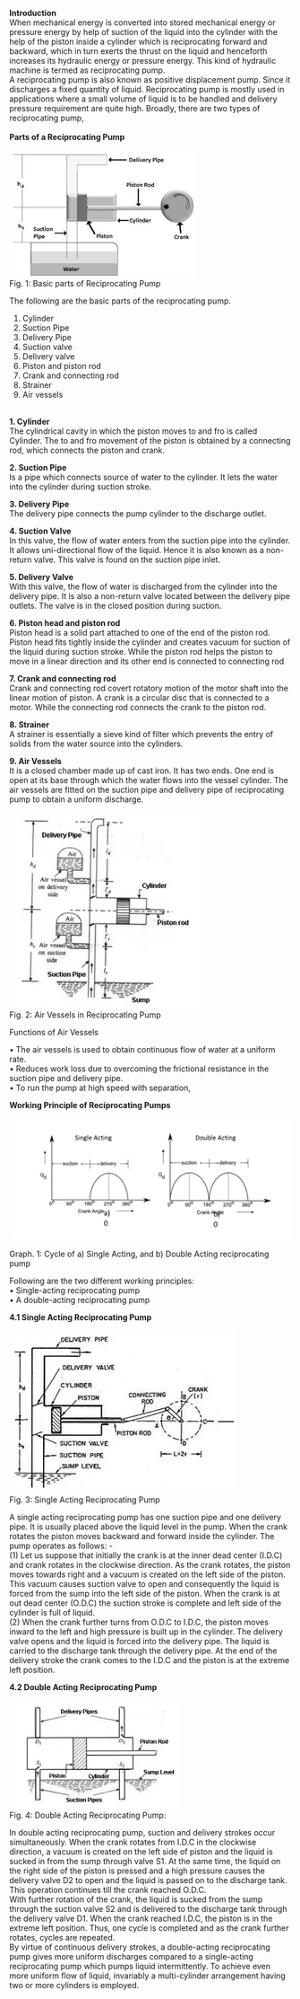 <b>Introduction</b><br>
When mechanical energy is converted into stored mechanical energy or pressure energy by help of suction of the liquid into the cylinder with the help of the piston inside a cylinder which is reciprocating forward and backward, which in turn exerts the thrust on the liquid and henceforth increases its hydraulic energy or pressure energy. This kind of hydraulic machine is termed as reciprocating pump. <br>
A reciprocating pump is also known as positive displacement pump. Since it discharges a fixed quantity of liquid. Reciprocating pump is mostly used in applications where a small volume of liquid is to be handled and delivery pressure requirement are quite high. Broadly, there are two types of reciprocating pump, <br><br>
<b>Parts of a Reciprocating Pump</b><br>

<img src="images/Picture2.jpg" alt="images/Picture2.jpg" class="center"><br>
Fig. 1: Basic parts of Reciprocating Pump <br>

The following are the basic parts of the reciprocating pump.<br>
1.	Cylinder<br>
2. Suction Pipe<br>
3.	Delivery Pipe<br>
4. Suction valve<br>
5.	Delivery valve<br>            	
6. Piston and piston rod<br>
7.	Crank and connecting rod<br>        
8. Strainer<br>
9.	Air vessels<br><br>

<b>1. Cylinder</b><br> 
The cylindrical cavity in which the piston moves to and fro is called Cylinder. The to and fro movement of the piston is obtained by a connecting rod, which connects the piston and crank.<br>

<b>2. Suction Pipe</b><br>
Is a pipe which connects source of water to the cylinder. It lets the water into the cylinder during suction stroke.<br>

<b>3. Delivery Pipe</b><br> 
The delivery pipe connects the pump cylinder to the discharge outlet.<br>

<b>4. Suction Valve</b><br>
In this valve, the flow of water enters from the suction pipe into the cylinder. It allows uni-directional flow of the liquid. Hence it is also known as a non-return valve. This valve is found on the suction pipe inlet.<br>

<b>5. Delivery Valve</b><br>
With this valve, the flow of water is discharged from the cylinder into the delivery pipe. It is also a non-return valve located between the delivery pipe outlets. The valve is in the closed position during suction.<br>

<b>6. Piston head and piston rod</b><br>
Piston head is a solid part attached to one of the end of the piston rod. Piston head fits tightly inside the cylinder and creates vacuum for suction of the liquid during suction stroke. While  the piston rod helps the piston to move in a linear direction and its other end is connected to connecting rod<br>

<b>7. Crank and connecting rod</b><br> 
Crank and connecting rod covert rotatory motion of the motor shaft into the linear motion of piston. A crank is a circular disc that is connected to a motor. While the connecting rod connects the crank to the piston rod.<br> 

<b>8. Strainer</b><br>
A strainer is essentially a sieve kind of filter which prevents the entry of solids from the water source into the cylinders.<br>

<b>9. Air Vessels</b><br>
It is a closed chamber made up of cast iron. It has two ends. One end is open at its base through which the water flows into the vessel cylinder. The air vessels are fitted on the suction pipe and delivery pipe of reciprocating pump to obtain a uniform discharge.<br>

<img src="images/Picture3.jpg" alt="images/Picture3.jpg" class="center"><br>
Fig. 2: Air Vessels in Reciprocating Pump <br> 

Functions of Air Vessels<br>

•	The air vessels is used to obtain continuous flow of water at a uniform rate.<br>
•	Reduces work loss due to overcoming the frictional resistance in the suction pipe and delivery pipe.<br>
•	To run the pump at high speed with separation,<br>

<!-- <img src="images/Picture4.jpg" alt="images/Picture4.jpg" class="center"><br> -->

<b>	Working Principle of Reciprocating Pumps</b><br>

<img src="images/img_1.png" alt="images/img_1.png" class="center"><br>

Graph. 1: Cycle of a) Single Acting, and b) Double Acting reciprocating pump <br>

Following are the two different working principles:<br>
•	Single-acting reciprocating pump <br>
•	A double-acting reciprocating pump <br>

<b>4.1	Single Acting Reciprocating Pump</b><br>

<img src="images/Picture6.jpg" alt="images/Picture6.jpg" class="center"><br>
Fig. 3: Single Acting Reciprocating Pump <br>

A single acting reciprocating pump has one suction pipe and one delivery pipe. It is usually placed above the liquid level in the pump. When the crank rotates the piston moves backward and forward inside the cylinder. The pump operates as follows: -<br>
(1) Let us suppose that initially the crank is at the inner dead center (I.D.C) and crank rotates in the clockwise direction. As the crank rotates, the piston moves towards right and a vacuum is created on the left side of the piston. This vacuum causes suction valve to open and consequently the liquid is forced from the sump into the left side of the piston. When the crank is at out dead center (O.D.C) the suction stroke is complete and left side of the cylinder is full of liquid.<br>
(2)	When the crank further turns from O.D.C to I.D.C, the piston moves inward to the left and high pressure is built up in the cylinder. The delivery valve opens and the liquid is forced into the delivery pipe. The liquid is carried to the discharge tank through the delivery pipe. At the end of the delivery stroke the crank comes to the I.D.C and the piston is at the extreme left position.<br>

<b>4.2	Double Acting Reciprocating Pump</b><br>

<img src="images/Picture7.jpg" alt="images/Picture7.jpg" class="center"><br>
Fig. 4: Double Acting Reciprocating Pump: <br>

In double acting reciprocating pump, suction and delivery strokes occur simultaneously. When the crank rotates from I.D.C in the clockwise direction, a vacuum is created on the left side of piston and the liquid is sucked in from the sump through valve S1. At the same time, the liquid on the right side of the piston is pressed and a high pressure causes the delivery valve D2 to open and the liquid is passed on to the discharge tank. This operation continues till the crank reached O.D.C.<br>
With further rotation of the crank, the liquid is sucked from the sump through the suction valve S2 and is delivered to the discharge tank through the delivery valve D1. When the crank reached I.D.C, the piston is in the extreme left position. Thus, one cycle is completed and as the crank further rotates, cycles are repeated. <br>
By virtue of continuous delivery strokes, a double-acting reciprocating pump gives more uniform discharges compared to a single-acting reciprocating pump which pumps liquid intermittently. To achieve even more uniform flow of liquid, invariably a multi-cylinder arrangement having two or more cylinders is employed.<br>

<!-- <b>5 Advantages of Reciprocating Pump</b><br>

The advantages of Reciprocating Pump include the following.<br>
•	No priming required<br>
•	Pressure and flow rate changes have little effect on performance<br>
•	Reciprocating pumps generally operate at higher efficiencies than other pumps, generally reaching levels of 85% or more efficiency<br>
•	A reciprocating pump provides a steady, unchanging flow rate<br>

<b>6 Disadvantages of Reciprocating Pump</b><br>

The disadvantages of the Reciprocating Pump include the following.<br>
•	Pulsating flow<br>
•	Typically handles only low flow rates<br>
•	High operating and maintenance cost<br>
•	Not able to handle dirty water<br> -->
